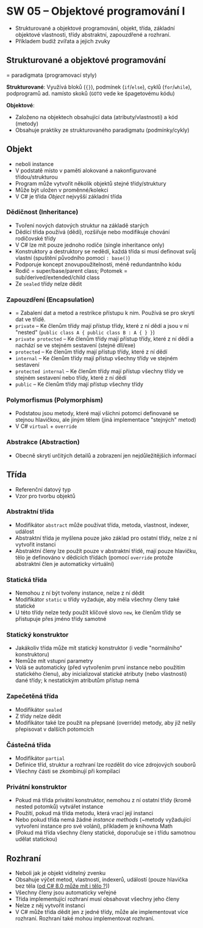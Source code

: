 # SW 05 – Objektové programování I

* Strukturované a objektové programování, objekt, třída, základní objektové vlastnosti, třídy abstraktní, zapouzdřené a rozhraní.
* Příkladem budiž zvířata a jejich zvuky

## Strukturované a objektové programování

= paradigmata (programovací styly)

__Strukturované__: Využívá bloků (`{}`), podmínek (`if`/`else`), cyklů (`for`/`while`), podprogramů ad. namísto skoků (`GOTO` vede ke špagetovému kódu)

__Objektové__:

* Založeno na objektech obsahující data (atributy/vlastnosti) a kód (metody)
* Obsahuje praktiky ze strukturovaného paradigmatu (podmínky/cykly)

## Objekt

* neboli instance
* V podstatě místo v paměti alokované a nakonfigurované třídou/strukturou
* Program může vytvořit několik objektů stejné třídy/struktury
* Může být uložen v proměnné/kolekci
* V C# je třída _Object_ nejvyšší základní třída

### Dědičnost (Inheritance)

* Tvoření nových datových struktur na základě starých
* Dědící třída používá (dědí), rozšiřuje nebo modifikuje chování rodičovské třídy
* V C# lze mít pouze jednoho rodiče (single inheritance only)
* Konstruktory a destruktory se nedědí, každá třída si musí definovat svůj vlastní (spuštění původního pomocí `: base()`)
* Podporuje koncept znovupoužitelnosti, méně redundantního kódu
* Rodič = super/base/parent class; Potomek = sub/derived/extended/child class
* Ze `sealed` třídy nelze dědit

### Zapouzdření (Encapsulation)

* = Zabalení dat a metod a restrikce přístupu k nim. Používá se pro skrytí dat ve třídě.
* `private` – Ke členům třídy mají přístup třídy, které z ní dědí a jsou v ní "nested" (`public class A { public class B : A { } }`)
* `private protected` – Ke členům třídy mají přístup třídy, které z ní dědí a nachází se ve stejném sestavení (stejné dll/exe)
* `protected` – Ke členům třídy mají přístup třídy, které z ní dědí
* `internal` – Ke členům třídy mají přístup všechny třídy ve stejném sestavení
* `protected internal` – Ke členům třídy mají přístup všechny třídy ve stejném sestavení nebo třídy, které z ní dědí
* `public` – Ke členům třídy mají přístup všechny třídy

### Polymorfismus (Polymorphism)

* Podstatou jsou metody, které mají všichni potomci definované se stejnou hlavičkou, ale jiným tělem (jiná implementace "stejných" metod)
* V C# `virtual` + `override`

### Abstrakce (Abstraction)

* Obecně skrytí určitých detailů a zobrazení jen nejdůležitějších informací

## Třída

* Referenční datový typ
* Vzor pro tvorbu objektů

### Abstraktní třída

* Modifikátor `abstract` může používat třída, metoda, vlastnost, indexer, událost
* Abstraktní třída je myšlena pouze jako základ pro ostatní třídy, nelze z ní vytvořit instanci
* Abstraktní členy lze použít pouze v abstraktní třídě, mají pouze hlavičku, tělo je definováno v dědících třídách (pomocí `override` protože abstraktní člen je automaticky virtuální)

### Statická třída

* Nemohou z ní být tvořeny instance, nelze z ní dědit
* Modifikátor `static` u třídy vyžaduje, aby měla všechny členy také statické
* U této třídy nelze tedy použít klíčové slovo `new`, ke členům třídy se přistupuje přes jméno třídy samotné

### Statický konstruktor

* Jakákoliv třída může mít statický konstruktor (i vedle "normálního" konstruktoru)
* Nemůže mít vstupní parametry
* Volá se automaticky (před vytvořením první instance nebo použitím statického členu), aby inicializoval statické atributy (nebo vlastnosti) dané třídy; k nestatickým atributům přístup nemá

### Zapečetěná třída

* Modifikátor `sealed`
* Z třídy nelze dědit
* Modifikátor také lze použít na přepsané (override) metody, aby již nešly přepisovat v dalších potomcích

### Částečná třída

* Modifikátor `partial`
* Definice tříd, struktur a rozhraní lze rozdělit do více zdrojových souborů
* Všechny části se zkombinují při kompilaci

### Privátní konstruktor

* Pokud má třída privátní konstruktor, nemohou z ní ostatní třídy (kromě nested potomků) vytvářet instance
* Použití, pokud má třída metodu, která vrací její instanci
* Nebo pokud třída nemá žádné _instance methods_ (~metody vyžadující vytvoření instance pro své volání), příkladem je knihovna Math
* (Pokud má třída všechny členy statické, doporučuje se i třídu samotnou udělat statickou)

## Rozhraní

* Neboli jak je objekt viditelný zvenku
* Obsahuje výčet metod, vlastností, indexerů, událostí (pouze hlavička bez těla ([od C# 8.0 může mít i tělo ?](https://www.infoq.com/articles/default-interface-methods-cs8/)))
* Všechny členy jsou automaticky veřejné
* Třída implementující rozhraní musí obsahovat všechny jeho členy
* Nelze z něj vytvořit instanci
* V C# může třída dědit jen z jedné třídy, může ale implementovat více rozhraní. Rozhraní také mohou implementovat rozhraní.
